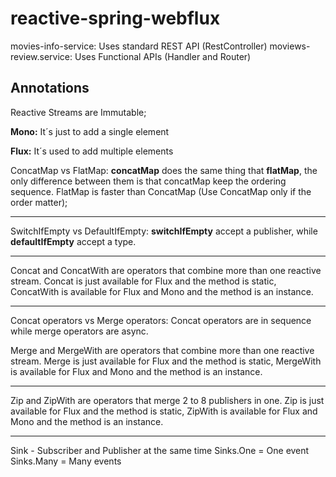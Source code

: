 # reactive-spring-webflux

movies-info-service: Uses standard REST API (RestController)
moviews-review.service: Uses Functional APIs (Handler and Router)

## Annotations
Reactive Streams are Immutable;

**Mono:** It´s just to add a single element

**Flux:** It´s used to add multiple elements

ConcatMap vs FlatMap: **concatMap** does the same thing that **flatMap**, the only difference between them is that concatMap keep the ordering sequence.
FlatMap is faster than ConcatMap (Use ConcatMap only if the order matter);

---

SwitchIfEmpty vs DefaultIfEmpty: **switchIfEmpty** accept a publisher, while **defaultIfEmpty** accept a type.

---

Concat and ConcatWith are operators that combine more than one reactive stream.
Concat is just available for Flux and the method is static, ConcatWith is available for Flux and Mono and the method is an instance.

---

Concat operators vs Merge operators: Concat operators are in sequence while merge operators are async.

Merge and MergeWith are operators that combine more than one reactive stream.
Merge is just available for Flux and the method is static, MergeWith is available for Flux and Mono and the method is an instance.

---

Zip and ZipWith are operators that merge 2 to 8 publishers in one.
Zip is just available for Flux and the method is static, ZipWith is available for Flux and Mono and the method is an instance.

---

Sink - Subscriber and Publisher at the same time
Sinks.One = One event
Sinks.Many = Many events